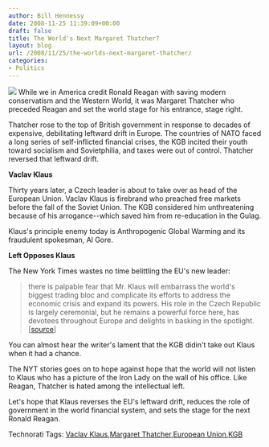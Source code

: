 ```yaml
---
author: Bill Hennessy
date: 2008-11-25 11:39:09+00:00
draft: false
title: The World's Next Margaret Thatcher?
layout: blog
url: /2008/11/25/the-worlds-next-margaret-thatcher/
categories:
- Politics
---
```


![](https://upload.wikimedia.org/wikipedia/commons/a/a5/Vaclav-Klaus-01.jpg)
While we in America credit Ronald Reagan with saving modern conservatism and the Western World, it was Margaret Thatcher who preceded Reagan and set the world stage for his entrance, stage right.

 

Thatcher rose to the top of British government in response to decades of expensive, debilitating leftward drift in Europe. The countries of NATO faced a long series of self-inflicted financial crises, the KGB incited their youth toward socialism and Sovietphilia, and taxes were out of control. Thatcher reversed that leftward drift.

 

**Vaclav Klaus**

 

Thirty years later, a Czech leader is about to take over as head of the European Union. Vaclav Klaus is firebrand who preached free markets before the fall of the Soviet Union. The KGB considered him unthreatening because of his arrogance--which saved him from re-education in the Gulag.

 

Klaus's principle enemy today is Anthropogenic Global Warming and its fraudulent spokesman, Al Gore.

 

**Left Opposes Klaus**

 

The New York Times wastes no time belittling the EU's new leader:

 

>   
> 
> there is palpable fear that Mr. Klaus will embarrass the world's biggest trading bloc and complicate its efforts to address the economic crisis and expand its powers. His role in the Czech Republic is largely ceremonial, but he remains a powerful force here, has devotees throughout Europe and delights in basking in the spotlight. [[source](https://www.nytimes.com/2008/11/25/world/europe/25klaus.html?_r=1&oref=slogin)]
> 
> 

 

You can almost hear the writer's lament that the KGB didin't take out Klaus when it had a chance.

 

The NYT stories goes on to hope against hope that the world will not listen to Klaus who has a picture of the Iron Lady on the wall of his office. Like Reagan, Thatcher is hated among the intellectual left.

 

Let's hope that Klaus reverses the EU's leftward drift, reduces the role of government in the world financial system, and sets the stage for the next Ronald Reagan.

 

Technorati Tags: [Vaclav Klaus](https://technorati.com/tags/Vaclav%20Klaus),[Margaret Thatcher](https://technorati.com/tags/Margaret%20Thatcher),[European Union](https://technorati.com/tags/European%20Union),[KGB](https://technorati.com/tags/KGB)

